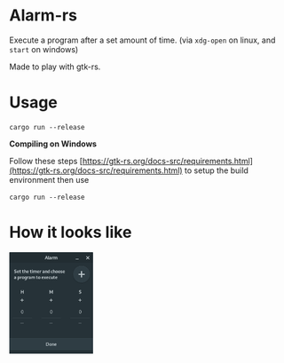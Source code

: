 # Alarm-rs

Execute a program after a set amount of time. (via `xdg-open` on linux, and `start` on windows)

Made to play with gtk-rs.

# Usage 

```console
cargo run --release
```

**Compiling on Windows**

Follow these steps [https://gtk-rs.org/docs-src/requirements.html](https://gtk-rs.org/docs-src/requirements.html) to setup the build environment then use

```console
cargo run --release
```

# How it looks like
<img src="./alarm.png" width="30%" height="30%">

